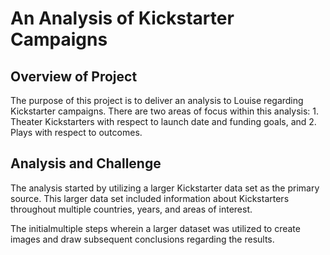 # An Analysis of Kickstarter Campaigns
## Overview of Project
The purpose of this project is to deliver an analysis to Louise regarding Kickstarter campaigns. There are two areas of focus within this analysis: 1. Theater Kickstarters with respect to launch date and funding goals, and 2. Plays with respect to outcomes. 
## Analysis and Challenge
The analysis started by utilizing a larger Kickstarter data set as the primary source. This larger data set included information about Kickstarters throughout multiple countries, years, and areas of interest.

The initialmultiple steps wherein a larger dataset was utilized to create images and draw subsequent conclusions regarding the results. 
